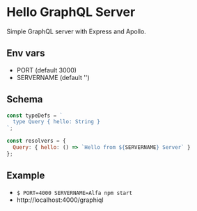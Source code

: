 # Hello GraphQL Server

Simple GraphQL server with Express and Apollo.

## Env vars

* PORT (default 3000)
* SERVERNAME (default '')

## Schema

```javascript
const typeDefs = `
  type Query { hello: String }
`;

const resolvers = {
  Query: { hello: () => `Hello from ${SERVERNAME} Server` }
};
```

## Example

* `$ PORT=4000 SERVERNAME=Alfa npm start`
* http://localhost:4000/graphiql
